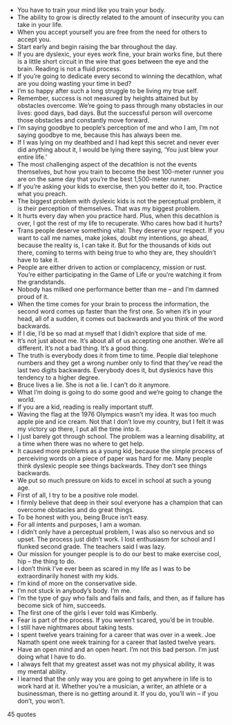  - You have to train your mind like you train your body.
 - The ability to grow is directly related to the amount of insecurity you can take in your life.
 - When you accept yourself you are free from the need for others to accept you.
 - Start early and begin raising the bar throughout the day.
 - If you are dyslexic, your eyes work fine, your brain works fine, but there is a little short circuit in the wire that goes between the eye and the brain. Reading is not a fluid process.
 - If you’re going to dedicate every second to winning the decathlon, what are you doing wasting your time in bed?
 - I’m so happy after such a long struggle to be living my true self.
 - Remember, success is not measured by heights attained but by obstacles overcome. We’re going to pass through many obstacles in our lives: good days, bad days. But the successful person will overcome those obstacles and constantly move forward.
 - I’m saying goodbye to people’s perception of me and who I am, I’m not saying goodbye to me, because this has always been me.
 - If I was lying on my deathbed and I had kept this secret and never ever did anything about it, I would be lying there saying, ‘You just blew your entire life.’
 - The most challenging aspect of the decathlon is not the events themselves, but how you train to become the best 100-meter runner you are on the same day that you’re the best 1,500-meter runner.
 - If you’re asking your kids to exercise, then you better do it, too. Practice what you preach.
 - The biggest problem with dyslexic kids is not the perceptual problem, it is their perception of themselves. That was my biggest problem.
 - It hurts every day when you practice hard. Plus, when this decathlon is over, I got the rest of my life to recuperate. Who cares how bad it hurts?
 - Trans people deserve something vital: They deserve your respect. If you want to call me names, make jokes, doubt my intentions, go ahead, because the reality is, I can take it. But for the thousands of kids out there, coming to terms with being true to who they are, they shouldn’t have to take it.
 - People are either driven to action or complacency, mission or rust. You’re either participating in the Game of Life or you’re watching it from the grandstands.
 - Nobody has milked one performance better than me – and I’m damned proud of it.
 - When the time comes for your brain to process the information, the second word comes up faster than the first one. So when it’s in your head, all of a sudden, it comes out backwards and you think of the word backwards.
 - If I die, I’d be so mad at myself that I didn’t explore that side of me.
 - It’s not just about me. It’s about all of us accepting one another. We’re all different. It’s not a bad thing. It’s a good thing.
 - The truth is everybody does it from time to time. People dial telephone numbers and they get a wrong number only to find that they’ve read the last two digits backwards. Everybody does it, but dyslexics have this tendency to a higher degree.
 - Bruce lives a lie. She is not a lie. I can’t do it anymore.
 - What I’m doing is going to do some good and we’re going to change the world.
 - If you are a kid, reading is really important stuff.
 - Waving the flag at the 1976 Olympics wasn’t my idea. It was too much apple pie and ice cream. Not that I don’t love my country, but I felt it was my victory up there, I put all the time into it.
 - I just barely got through school. The problem was a learning disability, at a time when there was no where to get help.
 - It caused more problems as a young kid, because the simple process of perceiving words on a piece of paper was hard for me. Many people think dyslexic people see things backwards. They don’t see things backwards.
 - We put so much pressure on kids to excel in school at such a young age.
 - First of all, I try to be a positive role model.
 - I firmly believe that deep in their soul everyone has a champion that can overcome obstacles and do great things.
 - To be honest with you, being Bruce isn’t easy.
 - For all intents and purposes, I am a woman.
 - I didn’t only have a perceptual problem, I was also so nervous and so upset. The process just didn’t work. I lost enthusiasm for school and I flunked second grade. The teachers said I was lazy.
 - Our mission for younger people is to do our best to make exercise cool, hip – the thing to do.
 - I don’t think I’ve ever been as scared in my life as I was to be extraordinarily honest with my kids.
 - I’m kind of more on the conservative side.
 - I’m not stuck in anybody’s body. I’m me.
 - I’m the type of guy who fails and fails and fails, and then, as if failure has become sick of him, succeeds.
 - The first one of the girls I ever told was Kimberly.
 - Fear is part of the process. If you weren’t scared, you’d be in trouble.
 - I still have nightmares about taking tests.
 - I spent twelve years training for a career that was over in a week. Joe Namath spent one week training for a career that lasted twelve years.
 - Have an open mind and an open heart. I’m not this bad person. I’m just doing what I have to do.
 - I always felt that my greatest asset was not my physical ability, it was my mental ability.
 - I learned that the only way you are going to get anywhere in life is to work hard at it. Whether you’re a musician, a writer, an athlete or a businessman, there is no getting around it. If you do, you’ll win – if you don’t, you won’t.

45 quotes